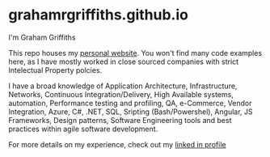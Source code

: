 # grahamrgriffiths.github.io
I'm Graham Griffiths 

This repo houses my [personal website](https://www.grahamrgriffiths.com/). You won't find many code examples here, as I have mostly worked in close sourced companies with strict Intelectual Property  polcies. 

I have a broad knowledge of Application Architecture, Infrastructure, Networks, Continuous Integration/Delivery, High Available systems, automation, Performance testing and profiling, QA, e-Commerce, Vendor Integration, Azure, C#, .NET, SQL, Sripting (Bash/Powershel), Angular, JS Frameworks, Design patterns, Software Engineering tools and best practices within agile software development.

For more details on my experience, check out my [linked in profile](https://www.linkedin.com/in/grahamrgriffiths)
